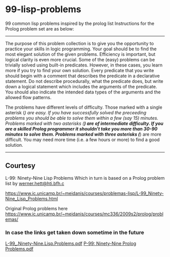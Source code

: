 # 99-lisp-problems
99 common lisp problems inspired by the prolog list
Instructions for the Prolog problem set are as below:

------------------------------------------------------

The purpose of this problem collection is to give you the opportunity to practice your skills in logic programming. Your goal should be to find the most elegant solution of the given problems. Efficiency is important, but logical clarity is even more crucial. Some of the (easy) problems can be trivially solved using built-in predicates. However, in these cases, you learn more if you try to find your own solution.
Every predicate that you write should begin with a comment that describes the predicate in a declarative statement. Do not describe procedurally, what the predicate does, but write down a logical statement which includes the arguments of the predicate. You should also indicate the intended data types of the arguments and the allowed flow patterns.

The problems have different levels of difficulty. Those marked with a single asterisk (*) are easy. If you have successfully solved the preceeding problems you should be able to solve them within a few (say 15) minutes. Problems marked with two asterisks (**) are of intermediate difficulty. If you are a skilled Prolog programmer it shouldn't take you more than 30-90 minutes to solve them. Problems marked with three asterisks (***) are more difficult. You may need more time (i.e. a few hours or more) to find a good solution.

------------------------------------------------------

## Courtesy

L-99: Ninety-Nine Lisp Problems Which in turn is based on a Prolog problem list by werner.hett@hti.bfh.c

https://www.ic.unicamp.br/~meidanis/courses/problemas-lisp/L-99_Ninety-Nine_Lisp_Problems.html

Original Prolog problems here
https://www.ic.unicamp.br/~meidanis/courses/mc336/2009s2/prolog/problemas/

### In case the links get taken down sometime in the future
[L-99_.Ninety-Nine.Lisp.Problems.pdf](https://github.com/user-attachments/files/22567741/L-99_.Ninety-Nine.Lisp.Problems.pdf)
[P-99: Ninety-Nine Prolog Problems.pdf](https://github.com/user-attachments/files/22568856/P-99.Ninety-Nine.Prolog.Problems.pdf)

